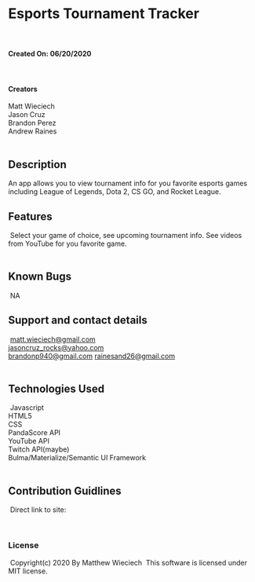 # Esports Tournament Tracker
​
#### Created On: 06/20/2020
​
#### Creators
Matt Wieciech  
Jason Cruz  
Brandon Perez  
Andrew Raines  
​
## Description
An app allows you to view tournament info for you favorite esports games including League of Legends, Dota 2, CS GO, and Rocket League.
​
## Features
​
Select your game of choice, see upcoming tournament info. See videos from YouTube for you favorite game.  
​
## Known Bugs
​
NA
​
## Support and contact details
​
matt.wieciech@gmail.com  
jasoncruz_rocks@yahoo.com  
brandonp940@gmail.com 
rainesand26@gmail.com  
​
## Technologies Used
​
Javascript  
HTML5  
CSS  
PandaScore API  
YouTube API  
Twitch API(maybe)  
Bulma/Materialize/Semantic UI Framework  
​
## Contribution Guidlines 
​
Direct link to site:

​
### License
​
Copyright(c) 2020 By Matthew Wieciech
​
This software is licensed under MIT license.
